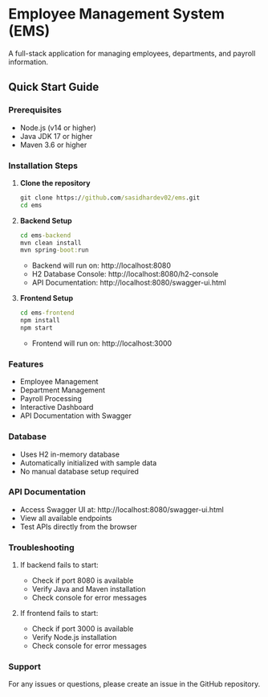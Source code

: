 # Employee Management System (EMS)

A full-stack application for managing employees, departments, and payroll information.

## Quick Start Guide

### Prerequisites
- Node.js (v14 or higher)
- Java JDK 17 or higher
- Maven 3.6 or higher

### Installation Steps

1. **Clone the repository**
   ```cmd
   git clone https://github.com/sasidhardev02/ems.git
   cd ems
   ```

2. **Backend Setup**
   ```cmd
   cd ems-backend
   mvn clean install
   mvn spring-boot:run
   ```
   - Backend will run on: http://localhost:8080
   - H2 Database Console: http://localhost:8080/h2-console
   - API Documentation: http://localhost:8080/swagger-ui.html

3. **Frontend Setup**
   ```cmd
   cd ems-frontend
   npm install
   npm start
   ```
   - Frontend will run on: http://localhost:3000

### Features
- Employee Management
- Department Management
- Payroll Processing
- Interactive Dashboard
- API Documentation with Swagger

### Database
- Uses H2 in-memory database
- Automatically initialized with sample data
- No manual database setup required

### API Documentation
- Access Swagger UI at: http://localhost:8080/swagger-ui.html
- View all available endpoints
- Test APIs directly from the browser

### Troubleshooting
1. If backend fails to start:
   - Check if port 8080 is available
   - Verify Java and Maven installation
   - Check console for error messages

2. If frontend fails to start:
   - Check if port 3000 is available
   - Verify Node.js installation
   - Check console for error messages

### Support
For any issues or questions, please create an issue in the GitHub repository. 
